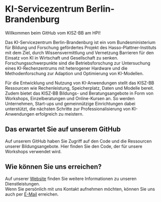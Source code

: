 # KI-Servicezentrum Berlin-Brandenburg

Willkommen beim GitHub vom KISZ-BB am HPI!

Das KI-Servicezentrum Berlin-Brandenburg ist ein vom Bundesministerium für Bildung und Forschung gefördertes Projekt des Hasso-Plattner-Instituts mit dem Ziel, durch Wissensvermittlung und Vernetzung Barrieren für den Einsatz von KI in Wirtschaft und Gesellschaft zu senken. Forschungsschwerpunkte sind die Betriebsforschung zur Untersuchung eines KI-Rechenzentrums mit heterogener Hardware und die Methodenforschung zur Adaption und Optimierung von KI-Modellen.

Für die Entwicklung und Nutzung von KI-Anwendungen stellt das KISZ-BB Ressourcen wie Rechenleistung, Speicherplatz, Daten und Modelle bereit. Zudem bietet das KISZ-BB Bildungs- und Beratungsangebote in Form von Workshops, Einzelberatungen und Online-Kursen an. So werden Unternehmen, Start-ups und gemeinnützige Einrichtungen dabei unterstützt, die nächsten Schritte zur Professionalisierung von KI-Anwendungen erfolgreich zu meistern.

## Das erwartet Sie auf unserem GitHub

Auf unserem GitHub haben Sie Zugriff auf den Code und die Ressourcen unserer Bildungsangebote. Hier finden Sie den Code, der für unsere Workshops verwendet wird.

## Wie können Sie uns erreichen?
Auf unserer [Website](https://hpi.de/kisz) finden Sie weitere Informationen zu unseren Dienstleistungen. \
Wenn Sie persönlich mit uns Kontakt aufnehmen möchten, können Sie uns auch per [E-Mail](mailto:kisz@hpi.de) erreichen.
<!--

**Here are some ideas to get you started:**

🙋‍♀️ A short introduction - what is your organization all about?
🌈 Contribution guidelines - how can the community get involved?
👩‍💻 Useful resources - where can the community find your docs? Is there anything else the community should know?
🍿 Fun facts - what does your team eat for breakfast?
🧙 Remember, you can do mighty things with the power of [Markdown](https://docs.github.com/github/writing-on-github/getting-started-with-writing-and-formatting-on-github/basic-writing-and-formatting-syntax)
-->
